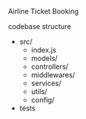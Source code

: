 Airline Ticket Booking

codebase structure

- src/
  - index.js
  - models/
  - controllers/
  - middlewares/
  - services/
  - utils/
  - config/
- tests
